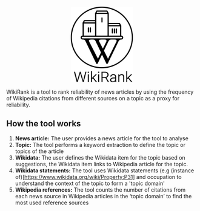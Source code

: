 <p align="center">
  <img height="200" src="logo 2.png">
</p>

WikiRank is a tool to rank reliability of news articles by using the frequency of Wikipedia citations from different sources on a topic as a proxy for reliability.

## How the tool works


1. **News article:** The user provides a news article for the tool to analyse
1. **Topic:** The tool performs a keyword extraction to define the topic or topics of the article
1. **Wikidata:** The user defines the Wikidata item for the topic based on suggestions, the Wikidata item links to Wikipedia article for the topic.
1. **Wikidata statements:** The tool uses Wikidata statements (e.g (instance of)[https://www.wikidata.org/wiki/Property:P31] and occupation to understand the context of the topic to form a 'topic domain'
1. **Wikipedia references:** The tool counts the number of citations from each news source in Wikipedia articles in the ‘topic domain’ to find the most used reference sources

